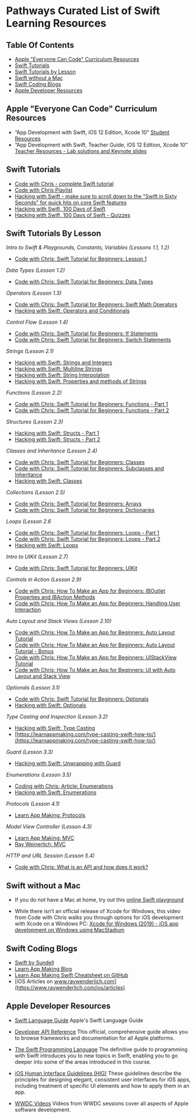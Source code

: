 # Pathways Curated List of Swift Learning Resources

## Table Of Contents

- [Apple "Everyone Can Code" Curriculum Resources](#ecc)
- [Swift Tutorials](#tutorials)
- [Swift Tutorials by Lesson](#tutorialsbylesson)
- [Swift without a Mac](#swiftnomac)
- [Swift Coding Blogs](#swiftblogs)
- [Apple Developer Resources](#appledev)


## <a name="ecc"></a>Apple "Everyone Can Code" Curriculum Resources

- “App Development with Swift, iOS 12 Edition, Xcode 10” [Student Resources](http://education-static.apple.com/app-dev-swift/v2.7/resources/student.zip)
- “App Development with Swift, Teacher Guide, iOS 12 Edition, Xcode 10” [Teacher Resources - Lab solutions and Keynote slides](http://education-static.apple.com/app-dev-swift/v2.7/resources/teacher.zip)


## <a name="tutorials"></a>Swift Tutorials

- [Code with Chris - complete Swift tutorial](https://codewithchris.com/swift-tutorial-complete/)
- [Code with Chris Playlist](https://www.youtube.com/playlist?list=PLMRqhzcHGw1b89DXHOVA77ozWXWmuBkWX)
- [Hacking with Swift - make sure to scroll down to the "Swift in Sixty Seconds" for quick hits on core Swift features](https://www.hackingwithswift.com/videos)
- [Hacking with Swift, 100 Days of Swift](https://www.hackingwithswift.com/100)
- [Hacking with Swift, 100 Days of Swift - Quizzes](https://www.hackingwithswift.com/review#start)


## <a name="tutorialsbylesson"></a>Swift Tutorials By Lesson

_Intro to Swift & Playgrounds, Constants, Variables (Lessons 1.1, 1.2)_
- [Code with Chris: Swift Tutorial for Beginners: Lesson 1](https://youtu.be/ySa58y1SRy0)

_Data Types (Lesson 1.2)_
- [Code with Chris: Swift Tutorial for Beginners: Data Types](https://youtu.be/zcLMOTEDd8Y)

_Operators (Lesson 1.3)_
- [Code with Chris: Swift Tutorial for Beginners: Swift Math Operators](https://youtu.be/hWqx7p0TF3Q)
- [Hacking with Swift: Operators and Conditionals](https://www.hackingwithswift.com/100/3)

_Control Flow (Lesson 1.4)_
- [Code with Chris: Swift Tutorial for Beginners: If Statements](https://youtu.be/H_xErt38mWg)
- [Code with Chris: Swift Tutorial for Beginners: Switch Statements](https://youtu.be/R4U42rkmHDk)

_Strings (Lesson 2.1)_
- [Hacking with Swift: Strings and Integers](https://youtu.be/ZU3JDkjvn3w)
- [Hacking with Swift: Multiline Strings](https://youtu.be/Ppl-8E1YgRU)
- [Hacking with Swift: String Interpolation](https://youtu.be/lk5sZhpicdw)
- [Hacking with Swift: Properties and methods of Strings](https://youtu.be/ldGno_JrHEA)

_Functions (Lesson 2.2)_
- [Code with Chris: Swift Tutorial for Beginners: Functions - Part 1](https://youtu.be/CLmZxVkN9gw)
- [Code with Chris: Swift Tutorial for Beginners: Functions - Part 2](https://youtu.be/AT5_lx4PbVM)

_Structures (Lesson 2.3)_
- [Hacking with Swift: Structs - Part 1](https://www.hackingwithswift.com/100/8)
- [Hacking with Swift: Structs - Part 2](https://www.hackingwithswift.com/100/9)

_Classes and Inheritance (Lesson 2.4)_
- [Code with Chris: Swift Tutorial for Beginners: Classes](https://youtu.be/43UOxoOuAag)
- [Code with Chris: Swift Tutorial for Beginners: Subclasses and Inheritance](https://youtu.be/uPw8ankqEOw)
- [Hacking with Swift: Classes](https://www.hackingwithswift.com/100/10)

_Collections (Lesson 2.5)_
- [Code with Chris: Swift Tutorial for Beginners: Arrays](https://www.youtube.com/watch?v=rNyTxjGSp8Q&list=PLMRqhzcHGw1b89DXHOVA77ozWXWmuBkWX&index=18&t=0s)
- [Code with Chris: Swift Tutorial for Beginners: Dictionaries](https://www.youtube.com/watch?v=mJwmGpdZQAg&list=PLMRqhzcHGw1b89DXHOVA77ozWXWmuBkWX&index=18)

_Loops (Lesson 2.6_
- [Code with Chris: Swift Tutorial for Beginners: Loops - Part 1](https://youtu.be/KV7Ts9sm850)
- [Code with Chris: Swift Tutorial for Beginners: Loops - Part 2](https://youtu.be/36ipzqIQKIk)
- [Hacking with Swift: Loops](https://www.hackingwithswift.com/100/4)

_Intro to UIKit (Lesson 2.7)_
- [Code with Chris: Swift Tutorial for Beginners: UIKit](https://youtu.be/8r1njDKLs90)

_Controls in Action (Lesson 2.9)_
- [Code with Chris: How To Make an App for Beginners: IBOutlet Properties and IBAction Methods](https://youtu.be/GTaPQp_KFsI)
- [Code with Chris: How To Make an App for Beginners: Handling User Interaction](https://youtu.be/Y2zMP6Pu9Rg)

_Auto Layout and Stack Views (Lesson 2.10)_
- [Code with Chris: How To Make an App for Beginners: Auto Layout Tutorial](https://youtu.be/emojd8GFB0o)
- [Code with Chris: How To Make an App for Beginners: Auto Layout Tutorial - Bonus](https://youtu.be/2tqkuGETgXg)
- [Code with Chris: How To Make an App for Beginners: UIStackView Tutorial](https://youtu.be/eF9Ut-VpdAI)
- [Code with Chris: How To Make an App for Beginners: UI with Auto Layout and Stack View](https://youtu.be/2CsFQZBKGT8)

_Optionals (Lesson 3.1)_
- [Code with Chris: Swift Tutorial for Beginners: Optionals](https://youtu.be/IG_JCxSPa_k)
- [Hacking with Swift: Optionals](https://www.hackingwithswift.com/100/12)

_Type Casting and Inspection (Lesson 3.2)_
- [Hacking with Swift: Type Casting](https://www.hackingwithswift.com/sixty/10/10/typecasting)
- [https://learnappmaking.com/type-casting-swift-how-to/](https://learnappmaking.com/type-casting-swift-how-to/)

_Guard (Lesson 3.3)_
- [Hacking with Swift: Unwrapping with Guard](https://www.hackingwithswift.com/sixty/10/3/unwrapping-with-guard)

_Enumerations (Lesson 3.5)_
- [Coding with Chris: Article: Enumerations](https://codewithchris.com/swift-enum/)
- [Hacking with Swift: Enumerations](https://www.hackingwithswift.com/sixty/2/8/enumerations)

_Protocols (Lesson 4.1)_
- [Learn App Making: Protocols](https://learnappmaking.com/protocols-swift-how-to/)

_Model View Controller (Lesson 4.3)_
- [Learn App Making: MVC](https://learnappmaking.com/model-view-controller-mvc-swift/)
- [Ray Weinerlich: MVC](https://www.raywenderlich.com/1000705-model-view-controller-mvc-in-ios-a-modern-approach)

_HTTP and URL Session (Lesson 5.4)_
- [Code with Chris: What is an API and how does it work?](https://youtu.be/Yzx7ihtCGBs)


## <a name="swiftnomac"></a> Swift without a Mac

- If you do not have a Mac at home, try out this [online Swift playground](http://online.swiftplayground.run/)

- While there isn’t an official release of Xcode for Windows, this video from Code with Chris walks you through options for 
iOS development with Xcode on a Windows PC: 
[Xcode for Windows (2019) - iOS app development on Windows using MacStadium](https://youtu.be/2USszBtyQnQ)


## <a name="swiftblogs"></a> Swift Coding Blogs

- [Swift by Sundell](https://www.swiftbysundell.com)
- [Learn App Making Blog](https://learnappmaking.com/blog/)
- [Learn App Making Swift Cheatsheet on GitHub](https://github.com/reinder42/SwiftCheatsheet/blob/master/swift-cheatsheet.md)
- [iOS Articles on www.raywenderlich.com](https://www.raywenderlich.com/ios/articles)


## <a name="appledev"></a> Apple Developer Resources

- [Swift Language Guide](https://developer.apple.com/library/content/documentation/Swift/Conceptual/Swift_Programming_Language/TheBasics.html) 
Apple's Swift Language Guide

- [Developer API Reference](https://developer.apple.com/documentation) 
This official, comprehensive guide allows you to browse frameworks and documentation for all Apple platforms.

- [The Swift Programming Language](https://docs.swift.org/swift-book/index.html) 
The definitive guide to programming with Swift introduces you to new topics in Swift, enabling you to go deeper into some of the areas introduced in this course.

- [iOS Human Interface Guidelines (HIG)](https://developer.apple.com/ios/human-interface-guidelines/overview/design-principles/) 
These guidelines describe the principles for designing elegant, consistent user interfaces for iOS apps, including treatment of specific UI elements and how to apply them in an app. 

- [WWDC Videos](https://developer.apple.com/videos/) 
Videos from WWDC sessions cover all aspects of Apple software development.
